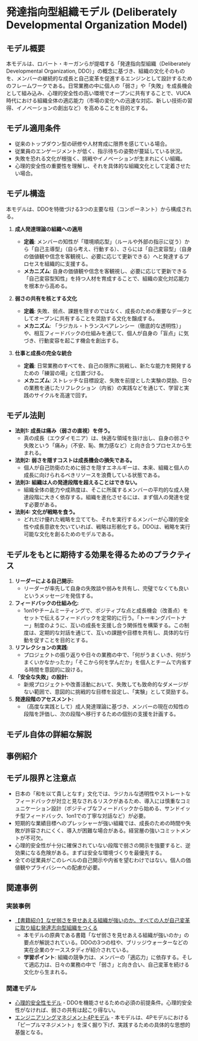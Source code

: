 # 発達指向型組織モデル (Deliberately Developmental Organization Model)

## モデル概要
本モデルは、ロバート・キーガンらが提唱する「発達指向型組織（Deliberately Developmental Organization, DDO）」の概念に基づき、組織の文化そのものを、メンバーの継続的な成長と自己変革を促進するエンジンとして設計するためのフレームワークである。日常業務の中に個人の「弱さ」や「失敗」を成長機会として組み込み、心理的安全性の高い環境でオープンに共有することで、VUCA時代における組織全体の適応能力（市場の変化への迅速な対応、新しい技術の習得、イノベーションの創出など）を高めることを目的とする。

## モデル適用条件
- 従来のトップダウン型の研修や人材育成に限界を感じている場合。
- 従業員のエンゲージメントが低く、指示待ちの姿勢が蔓延している状況。
- 失敗を恐れる文化が根強く、挑戦やイノベーションが生まれにくい組織。
- 心理的安全性の重要性を理解し、それを具体的な組織文化として定着させたい場合。

## モデル構造
本モデルは、DDOを特徴づける3つの主要な柱（コンポーネント）から構成される。

1.  **成人発達理論の組織への適用**
    -   **定義**: メンバーの知性が「環境順応型」（ルールや外部の指示に従う）から「自己主導型」（自ら考え、行動する）、さらには「自己変容型」（自身の価値観や信念を客観視し、必要に応じて更新できる）へと発達するプロセスを組織的に支援する。
    -   **メカニズム**: 自身の価値観や信念を客観視し、必要に応じて更新できる「自己変容型知性」を持つ人材を育成することで、組織の変化対応能力を根本から高める。

2.  **弱さの共有を核とする文化**
    -   **定義**: 失敗、弱点、課題を隠すのではなく、成長のための重要なデータとしてオープンに共有することを奨励する文化を醸成する。
    -   **メカニズム**: 「ラジカル・トランスペアレンシー（徹底的な透明性）」や、相互フィードバックの仕組みを通じて、個人が自身の「盲点」に気づき、行動変容を起こす機会を創出する。

3.  **仕事と成長の完全な統合**
    -   **定義**: 日常業務のすべてを、自己の限界に挑戦し、新たな能力を開発するための「練習の場」と位置づける。
    -   **メカニズム**: ストレッチな目標設定、失敗を前提とした実験の奨励、日々の業務を通じたリフレクション（内省）の実践などを通じて、学習と実践のサイクルを高速で回す。

## モデル法則
- **法則1: 成長は痛み（弱さの直視）を伴う。**
  -   真の成長（エウダイモニア）は、快適な領域を抜け出し、自身の弱さや失敗という「痛み」（不安、恥、無力感など）と向き合うプロセスから生まれる。
- **法則2: 弱さを隠すコストは成長機会の損失である。**
  -   個人が自己防衛のために弱さを隠すエネルギーは、本来、組織と個人の成長に向けられるべきリソースを浪費している状態である。
- **法則3: 組織は人の発達段階を超えることはできない。**
  -   組織全体の能力や成熟度は、そこに所属するメンバーの平均的な成人発達段階に大きく依存する。組織を進化させるには、まず個人の発達を促す必要がある。
- **法則4: 文化が戦略を食う。**
  -   どれだけ優れた戦略を立てても、それを実行するメンバーが心理的安全性や成長意欲を欠いていれば、戦略は形骸化する。DDOは、戦略を実行可能な文化を創るためのモデルである。

## モデルをもとに期待する効果を得るためのプラクティス
1.  **リーダーによる自己開示:**
    -   リーダーが率先して自身の失敗談や弱みを共有し、完璧でなくても良いというメッセージを発信する。
2.  **フィードバックの仕組み化:**
    -   1on1やチームミーティングで、ポジティブな点と成長機会（改善点）をセットで伝えるフィードバックを定常的に行う。「トーキングパートナー」制度のように、互いの成長を支援し合う関係性を構築する。この制度は、定期的な対話を通じて、互いの課題や目標を共有し、具体的な行動を促すことを目的とする。
3.  **リフレクションの実践:**
    -   プロジェクトの振り返りや日々の業務の中で、「何がうまくいき、何がうまくいかなかったか」「そこから何を学んだか」を個人とチームで内省する時間を意図的に設ける。
4.  **「安全な失敗」の設計:**
    -   新規プロジェクトや改善活動において、失敗しても致命的なダメージがない範囲で、意図的に挑戦的な目標を設定し、「実験」として奨励する。
5.  **発達段階のアセスメント:**
    -   （高度な実践として）成人発達理論に基づき、メンバーの現在の知性の段階を評価し、次の段階へ移行するための個別の支援を計画する。

## モデル自体の詳細な解説

## 事例紹介

## モデル限界と注意点
- 日本の「和を以て貴しとなす」文化では、ラジカルな透明性やストレートなフィードバックが対立と見なされるリスクがあるため、導入には慎重なコミュニケーション設計（ポジティブなフィードバックから始める、サンドイッチ型フィードバック、1on1での丁寧な対話など）が必要。
- 短期的な業績目標へのプレッシャーが強い組織では、成長のための時間や失敗が許容されにくく、導入が困難な場合がある。経営層の強いコミットメントが不可欠。
- 心理的安全性が十分に確保されていない段階で弱さの開示を強要すると、逆効果になる危険がある。まずは安全な環境づくりを最優先する。
- 全ての従業員がこのレベルの自己開示や内省を望むわけではない。個人の価値観やプライバシーへの配慮が必要。

## 関連事例

### 実装事例
- [【書籍紹介】なぜ弱さを見せあえる組織が強いのか。すべての人が自己変革に取り組む発達志向型組織をつくる](https://note.com/motohiro0215/n/n1fb8a992c725)
  -   本モデルの原典である書籍「なぜ弱さを見せあえる組織が強いのか」の要点が解説されている。DDOの3つの柱や、ブリッジウォーターなどの実在企業のケーススタディが紹介されている。
  -   **学習ポイント**: 組織の競争力は、メンバーの「適応力」に依存する。そして適応力は、日々の業務の中で「弱さ」と向き合い、自己変革を続ける文化から生まれる。

### 関連モデル
- [心理的安全性モデル](../../02_Container/EngingeeringManager/心理的安全性モデル.md) - DDOを機能させるための必須の前提条件。心理的安全性がなければ、弱さの共有は起こり得ない。
- [エンジニアリングマネジメント4Pモデル](./エンジニアリングマネジメント4Pモデル.md) - 本モデルは、4Pモデルにおける「ピープルマネジメント」を深く掘り下げ、実践するための具体的な思想的基盤となる。
